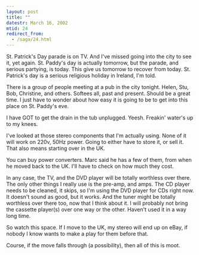 ```yaml
---
layout: post
title: ""
datestr: March 16, 2002
mtid: 24
redirect_from:
  - /saga/24.html
---
```


St. Patrick's Day parade is on TV. And I've missed going into the city to see
it, yet again. St. Paddy's day is actually tomorrow, but the parade, and serious
partying, is today. This give us tomorrow to recover from today. St. Patrick's
day is a serious religious holiday in Ireland, I'm told.

There is a group of people meeting at a pub in the city tonight. Helen, Stu,
Bob, Christine, and others. Softees all, past and present. Should be a great
time. I just have to wonder about how easy it is going to be to get into this
place on St. Paddy's eve.

I have GOT to get the drain in the tub unplugged. Yeesh. Freakin' water's up
to my knees.

I've looked at those stereo components that I'm actually using. None of it
will work on 220v, 50Hz power. Going to either have to store it, or sell it.
That also means starting over in the UK.

You can buy power converters. Marc said he has a few of them, from when he
moved back to the UK. I'll have to check on how much they cost.

In any case, the TV, and the DVD player will be totally worthless over there.
The only other things I really use is the pre-amp, and amps. The CD player needs
to be cleaned, it skips, so I'm using the DVD player for CDs right now. It doesn't
sound as good, but it works. And the tuner might be totally worthless over there
too, now that I think about it. I will probably not bring the cassette player(s)
over one way or the other. Haven't used it in a way long time.

So watch this space. If I move to the UK, my stereo will end up on eBay, if
nobody I know wants to make a play for them before that.

Course, if the move falls through (a possibility), then all of this is moot.

